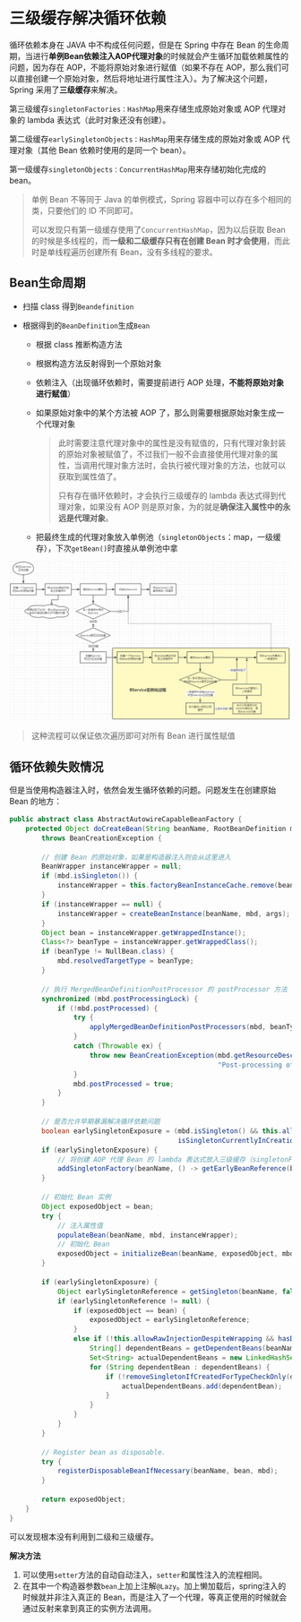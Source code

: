 # 三级缓存解决循环依赖

循环依赖本身在 JAVA 中不构成任何问题，但是在 Spring 中存在 Bean 的生命周期，当进行**单例Bean依赖注入AOP代理对象**的时候就会产生循环加载依赖属性的问题，因为存在 AOP，不能将原始对象进行赋值（如果不存在 AOP，那么我们可以直接创建一个原始对象，然后将地址进行属性注入）。为了解决这个问题，Spring 采用了**三级缓存**来解决。

第三级缓存`singletonFactories：HashMap`用来存储生成原始对象或 AOP 代理对象的 lambda 表达式（此时对象还没有创建）。

第二级缓存`earlySingletonObjects：HashMap`用来存储生成的原始对象或 AOP 代理对象（其他 Bean 依赖时使用的是同一个 bean）。

第一级缓存`singletonObjects：ConcurrentHashMap`用来存储初始化完成的 bean。



> 单例 Bean 不等同于 Java 的单例模式，Spring 容器中可以存在多个相同的类，只要他们的 ID 不同即可。
>
> 可以发现只有第一级缓存使用了`ConcurrentHashMap`，因为以后获取 Bean 的时候是多线程的，而**一级和二级缓存只有在创建 Bean 时才会使用**，而此时是单线程遍历创建所有 Bean，没有多线程的要求。

## Bean生命周期

- 扫描 class 得到`Beandefinition`

- 根据得到的`BeanDefinition`生成`Bean`
  - 根据 class 推断构造方法
  
  - 根据构造方法反射得到一个原始对象
  
  - 依赖注入（出现循环依赖时，需要提前进行 AOP 处理，**不能将原始对象进行赋值**）
  
  - 如果原始对象中的某个方法被 AOP 了，那么则需要根据原始对象生成一个代理对象
  
    > 此时需要注意代理对象中的属性是没有赋值的，只有代理对象封装的原始对象被赋值了，不过我们一般不会直接使用代理对象的属性，当调用代理对象方法时，会执行被代理对象的方法，也就可以获取到属性值了。
    >
    > 只有存在循环依赖时，才会执行三级缓存的 lambda 表达式得到代理对象，如果没有 AOP 则是原对象，为的就是**确保注入属性中的永远是代理对象**。
  
  - 把最终生成的代理对象放入单例池（`singletonObjects`：map，一级缓存），下次`getBean()`时直接从单例池中拿

<img src="https://raw.githubusercontent.com/Famezyy/picture/master/notePictureBed/image-20220609180857028-6e5182c0c7877a08c9efc77302cfa467-458e66.png" alt="image-20220609180857028" style="zoom:80%;" />

> 这种流程可以保证依次遍历即可对所有 Bean 进行属性赋值

## 循环依赖失败情况

但是当使用构造器注入时，依然会发生循环依赖的问题。问题发生在创建原始 Bean 的地方：

```java
public abstract class AbstractAutowireCapableBeanFactory {
    protected Object doCreateBean(String beanName, RootBeanDefinition mbd, @Nullable Object[] args)
        throws BeanCreationException {

        // 创建 Bean 的原始对象，如果是构造器注入则会从这里进入
        BeanWrapper instanceWrapper = null;
        if (mbd.isSingleton()) {
            instanceWrapper = this.factoryBeanInstanceCache.remove(beanName);
        }
        if (instanceWrapper == null) {
            instanceWrapper = createBeanInstance(beanName, mbd, args);
        }
        Object bean = instanceWrapper.getWrappedInstance();
        Class<?> beanType = instanceWrapper.getWrappedClass();
        if (beanType != NullBean.class) {
            mbd.resolvedTargetType = beanType;
        }

        // 执行 MergedBeanDefinitionPostProcessor 的 postProcessor 方法
        synchronized (mbd.postProcessingLock) {
            if (!mbd.postProcessed) {
                try {
                    applyMergedBeanDefinitionPostProcessors(mbd, beanType, beanName);
                }
                catch (Throwable ex) {
                    throw new BeanCreationException(mbd.getResourceDescription(), beanName,
                                                    "Post-processing of merged bean definition failed", ex);
                }
                mbd.postProcessed = true;
            }
        }

        // 是否允许早期暴漏解决循环依赖问题
        boolean earlySingletonExposure = (mbd.isSingleton() && this.allowCircularReferences &&
                                          isSingletonCurrentlyInCreation(beanName));
        if (earlySingletonExposure) {
            // 将创建 AOP 代理 Bean 的 lambda 表达式放入三级缓存（singletonFactories）中
            addSingletonFactory(beanName, () -> getEarlyBeanReference(beanName, mbd, bean));
        }

        // 初始化 Bean 实例
        Object exposedObject = bean;
        try {
            // 注入属性值
            populateBean(beanName, mbd, instanceWrapper);
            // 初始化 Bean
            exposedObject = initializeBean(beanName, exposedObject, mbd);
        }

        if (earlySingletonExposure) {
            Object earlySingletonReference = getSingleton(beanName, false);
            if (earlySingletonReference != null) {
                if (exposedObject == bean) {
                    exposedObject = earlySingletonReference;
                }
                else if (!this.allowRawInjectionDespiteWrapping && hasDependentBean(beanName)) {
                    String[] dependentBeans = getDependentBeans(beanName);
                    Set<String> actualDependentBeans = new LinkedHashSet<>(dependentBeans.length);
                    for (String dependentBean : dependentBeans) {
                        if (!removeSingletonIfCreatedForTypeCheckOnly(dependentBean)) {
                            actualDependentBeans.add(dependentBean);
                        }
                    }
                }
            }
        }

        // Register bean as disposable.
        try {
            registerDisposableBeanIfNecessary(beanName, bean, mbd);
        }

        return exposedObject;
    }
}
```

可以发现根本没有利用到二级和三级缓存。

**解决方法**

1. 可以使用`setter`方法的自动自动注入，`setter`和属性注入的流程相同。
2. 在其中一个构造器参数`bean`上加上注解`@Lazy`。加上懒加载后，spring注入的时候就并非注入真正的 Bean，而是注入了一个代理，等真正使用的时候就会通过反射来拿到真正的实例方法调用。
